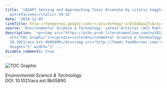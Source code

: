 ```yaml
---
title: '[ASAP] Sensing and Approaching Toxic Arsenate by <italic toggle="yes">Shewanella
  putrefaciens</italic> CN-32'
date: '2019-12-05'
linkTitle: http://feedproxy.google.com/~r/acs/esthag/~3/Dl02AaxZ7cA/acs.est.9b05890
source: 'Environmental Science & Technology: Latest Articles (ACS Publications)'
description: '<p><img src="https://achs-prod.literatumonline.com/na101/home/literatum/publisher/achs/journals/content/esthag/0/esthag.ahead-of-print/acs.est.9b05890/20191204/images/medium/es9b05890_0006.gif"
  alt="TOC Graphic"/></p><div><cite>Environmental Science & Technology</cite></div><div>DOI:
  10.1021/acs.est.9b05890</div><img src="http://feeds.feedburner.com/~r/acs/esthag/~4/Dl02AaxZ7cA"
  height="1" width="1" ...'
disable_comments: true
---
```

<p><img src="https://achs-prod.literatumonline.com/na101/home/literatum/publisher/achs/journals/content/esthag/0/esthag.ahead-of-print/acs.est.9b05890/20191204/images/medium/es9b05890_0006.gif" alt="TOC Graphic"/></p><div><cite>Environmental Science & Technology</cite></div><div>DOI: 10.1021/acs.est.9b05890</div><img src="http://feeds.feedburner.com/~r/acs/esthag/~4/Dl02AaxZ7cA" height="1" width="1" ...